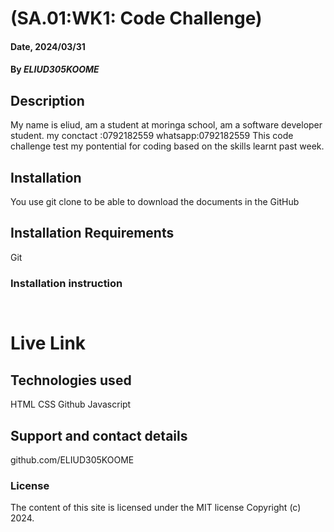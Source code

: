 # (SA.01:WK1: Code Challenge)

#### Date, 2024/03/31

#### By *ELIUD305KOOME*

## Description
My name is eliud, am a student at moringa school, am a software developer student. 
my conctact :0792182559 whatsapp:0792182559 This code challenge test my pontential for coding based on the skills learnt past week.



## Installation
You use git clone to be able to download the documents in the GitHub

## Installation Requirements
Git

### Installation instruction
```


```

# Live Link


## Technologies used
HTML
CSS
Github
Javascript

## Support and contact details
github.com/ELIUD305KOOME

### License
The content of this site is licensed under the MIT license
Copyright (c) 2024.